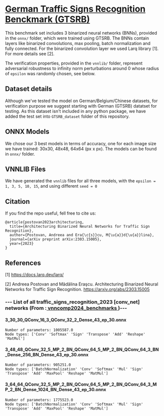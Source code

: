 # <a href = "https://github.com/apostovan21/vnncomp2023">German Traffic Signs Recognition Benckmark (GTSRB)</a>

This benchmark set includes 3 binarized neural networks (BNNs), provided in the `onnx/` folder, which were trained using GTSRB. The BNNs contain layers like binarized convolutions, max pooling, batch normalization and fully connected. For the binarized convolution layer we used Larq library [1]. For more details see [2].

The verification properties, provided in the `vnnlib/` folder, represent adversarial robustness to infinity norm perturbations around 0 whose radius of `epsilon` was randomly chosen, see below.

## Dataset details
Although we've tested the model on German/Belgium/Chinese datasets, for verification purpose we suggest starting with German (GTSRB) datatset for testing. As this dataset isn't included in any python package, we have added the test set into `GTSRB_dataset` folder of this repository. 

## ONNX Models
We chose our 3 best models in terms of accuracy, one for each image size we have trained: 30x30, 48x48, 64x64 (px x px). The models can be found in `onnx/` folder.

## VNNLIB Files
We have generated the `vnnlib` files for all three models, with the `epsilon = 1, 3, 5, 10, 15`, and using different `seed = 0`

## Citation
If you find the repo useful, fell free to cite us:

```
@article{postovan2023architecturing,
  title={Architecturing Binarized Neural Networks for Traffic Sign Recognition},
  author={Postovan, Andreea and Era{\c{s}}cu, M{\u{a}}d{\u{a}}lina},
  journal={arXiv preprint arXiv:2303.15005},
  year={2023}
}
```

## References
[1] https://docs.larq.dev/larq/

[2] Andreea Postovan and Mădălina Eraşcu. Architecturing Binarized Neural Networks for Traffic Sign Recognition. https://arxiv.org/abs/2303.15005

### --- List of all traffic_signs_recognition_2023 [conv_net] networks (From :<a href = 'https://github.com/ChristopherBrix/vnncomp2024_benchmarks'> vnncomp2024_benchmarks </a>)---

#### 3_30_30_QConv_16_3_QConv_32_2_Dense_43_ep_30.onnx 
	Number of parameters: 1005587.0 
	Node types: ['Conv' 'Softmax' 'Sign' 'Transpose' 'Add' 'Reshape' 'MatMul']

#### 3_48_48_QConv_32_5_MP_2_BN_QConv_64_5_MP_2_BN_QConv_64_3_BN_Dense_256_BN_Dense_43_ep_30.onnx 
	Number of parameters: 905251.0 
	Node types: ['BatchNormalization' 'Conv' 'Softmax' 'Mul' 'Sign' 'Transpose' 'Add' 'MaxPool' 'Reshape' 'MatMul']

#### 3_64_64_QConv_32_5_MP_2_BN_QConv_64_5_MP_2_BN_QConv_64_3_MP_2_BN_Dense_1024_BN_Dense_43_ep_30.onnx 
	Number of parameters: 1775523.0 
	Node types: ['BatchNormalization' 'Conv' 'Softmax' 'Mul' 'Sign' 'Transpose' 'Add' 'MaxPool' 'Reshape' 'MatMul']


